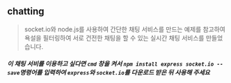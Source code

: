 ## chatting
> socket.io와 node.js를 사용하여 간단한 채팅 서비스를 만드는 예제를 참고하여 욕설을 필터링하여 서로 건전한 채팅을 할 수 있는 실시간 채팅 서비스를 만들었습니다.

##### 이 채팅 서비를 이용하고 싶다면 `cmd` 창을 켜서 `npm install express socket.io --save`명령어를 입력하여 `express`와 `socket.io`를 다운로드 받은 뒤 사용해 주세요
